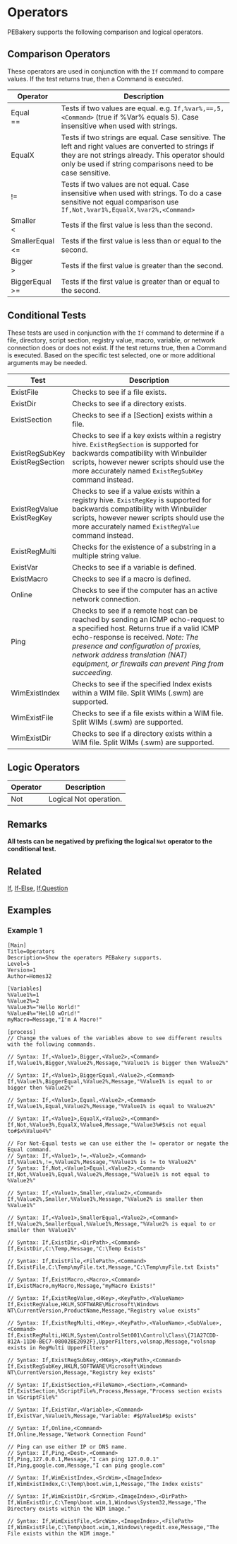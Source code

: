 # Operators

PEBakery supports the following comparison and logical operators.

## Comparison Operators

These operators are used in conjunction with the `If` command to compare values. If the test returns true, then a Command is executed.

| Operator | Description |
| --- | --- |
| Equal<br/>== | Tests if two values are equal. e.g. `If,%var%,==,5,<Command>` (true if %Var% equals 5). Case insensitive when used with strings. |
| EqualX | Tests if two strings are equal. Case sensitive. The left and right values are converted to strings if they are not strings already. This operator should only be used if string comparisons need to be case sensitive. |
| != | Tests if two values are not equal. Case insensitive when used with strings. To do a case sensitive not equal comparison use `If,Not,%var1%,EqualX,%var2%,<Command>` |
| Smaller<br/>< | Tests if the first value is less than the second. |
| SmallerEqual<br/><= | Tests if the first value is less than or equal to the second. |
| Bigger<br/>> | Tests if the first value is greater than the second. |
| BiggerEqual<br/>>= | Tests if the first value is greater than or equal to the second. |

## Conditional Tests

These tests are used in conjunction with the `If` command to determine if a file, directory, script section, registry value, macro, variable, or network connection does or does not exist. If the test returns true, then a Command is executed. Based on the specific test selected, one or more additional arguments may be needed.

| Test | Description |
| --- | --- |
| ExistFile | Checks to see if a file exists. |
| ExistDir | Checks to see if a directory exists. |
| ExistSection | Checks to see if a [Section] exists within a file. |
| ExistRegSubKey<br/>ExistRegSection | Checks to see if a key exists within a registry hive. `ExistRegSection` is supported for backwards compatibility with Winbuilder scripts, however newer scripts should use the more accurately named `ExistRegSubKey` command instead. |
| ExistRegValue<br/>ExistRegKey | Checks to see if a value exists within a registry hive. `ExistRegKey` is supported for backwards compatibility with Winbuilder scripts, however newer scripts should use the more accurately named `ExistRegValue` command instead. |
| ExistRegMulti | Checks for the existence of a substring in a multiple string value. |
| ExistVar | Checks to see if a variable is defined. |
| ExistMacro | Checks to see if a macro is defined. |
| Online | Checks to see if the computer has an active network connection. |
| Ping | Checks to see if a remote host can be reached by sending an ICMP echo-request to a specified host. Returns true if a valid ICMP echo-response is received. *Note: The presence and configuration of proxies, network address translation (NAT) equipment, or firewalls can prevent Ping from succeeding.* |
| WimExistIndex | Checks to see if the specified Index exists within a WIM file. Split WIMs (.swm) are supported. |
| WimExistFile | Checks to see if a file exists within a WIM file. Split WIMs (.swm) are supported. |
| WimExistDir | Checks to see if a directory exists within a WIM file. Split WIMs (.swm) are supported. |

## Logic Operators

| Operator | Description |
| --- | --- |
| Not | Logical Not operation. |

## Remarks

**All tests can be negatived by prefixing the logical `Not` operator to the conditional test.**

## Related

[If](./If.md), [If-Else](./If-Else.md), [If,Question](./If-Question.md)

## Examples

### Example 1

```pebakery
[Main]
Title=Operators
Description=Show the operators PEBakery supports.
Level=5
Version=1
Author=Homes32

[Variables]
%Value1%=1
%Value2%=2
%Value3%="Hello World!"
%Value4%="HeLlO wOrLd!"
myMacro=Message,"I'm A Macro!"

[process]
// Change the values of the variables above to see different results with the following commands.

// Syntax: If,<Value1>,Bigger,<Value2>,<Command>
If,%Value1%,Bigger,%Value2%,Message,"%Value1% is bigger then %Value2%"

// Syntax: If,<Value1>,BiggerEqual,<Value2>,<Command>
If,%Value1%,BiggerEqual,%Value2%,Message,"%Value1% is equal to or bigger then %Value2%"

// Syntax: If,<Value1>,Equal,<Value2>,<Command>
If,%Value1%,Equal,%Value2%,Message,"%Value1% is equal to %Value2%"

// Syntax: If,<Value1>,EqualX,<Value2>,<Command>
If,Not,%Value3%,EqualX,%Value4,Message,"%Value3%#$xis not equal to#$x%Value4%"

// For Not-Equal tests we can use either the != operator or negate the Equal command.
// Syntax: If,<Value1>,!=,<Value2>,<Command>
If,%Value1%,!=,%Value2%,Message,"%Value1% is != to %Value2%"
// Syntax: If,Not,<Value1>Equal,<Value2>,<Command>
If,Not,%Value1%,Equal,%Value2%,Message,"%Value1% is not equal to %Value2%"

// Syntax: If,<Value1>,Smaller,<Value2>,<Command>
If,%Value2%,Smaller,%Value1%,Message,"%Value2% is smaller then %Value1%"

// Syntax: If,<Value1>,SmallerEqual,<Value2>,<Command>
If,%Value2%,SmallerEqual,%Value1%,Message,"%Value2% is equal to or smaller then %Value1%"

// Syntax: If,ExistDir,<DirPath>,<Command>
If,ExistDir,C:\Temp,Message,"C:\Temp Exists"

// Syntax: If,ExistFile,<FilePath>,<Command>
If,ExistFile,C:\Temp\myFile.txt,Message,"C:\Temp\myFile.txt Exists"

// Syntax: If,ExistMacro,<Macro>,<Command>
If,ExistMacro,myMacro,Message,"myMacro Exists!"

// Syntax: If,ExistRegValue,<HKey>,<KeyPath>,<ValueName>
If,ExistRegValue,HKLM,SOFTWARE\Microsoft\Windows NT\CurrentVersion,ProductName,Message,"Registry value exists"

// Syntax: If,ExistRegMulti,<HKey>,<KeyPath>,<ValueName>,<SubValue>,<Command>
If,ExistRegMulti,HKLM,System\ControlSet001\Control\Class\{71A27CDD-812A-11D0-BEC7-08002BE2092F},UpperFilters,volsnap,Message,"volsnap exists in RegMulti UpperFilters"

// Syntax: If,ExistRegSubKey,<HKey>,<KeyPath>,<Command>
If,ExistRegSubKey,HKLM,SOFTWARE\Microsoft\Windows NT\CurrentVersion,Message,"Registry key exists"

// Syntax: If,ExistSection,<FileName>,<Section>,<Command>
If,ExistSection,%ScriptFile%,Process,Message,"Process section exists in %ScriptFile%"

// Syntax: If,ExistVar,<Variable>,<Command>
If,ExistVar,%Value1%,Message,"Variable: #$pValue1#$p exists"

// Syntax: If,Online,<Command>
If,Online,Message,"Network Connection Found"

// Ping can use either IP or DNS name.
// Syntax: If,Ping,<Dest>,<Command>
If,Ping,127.0.0.1,Message,"I can ping 127.0.0.1"
If,Ping,google.com,Message,"I can ping google.com"

// Syntax: If,WimExistIndex,<SrcWim>,<ImageIndex>
If,WimExistIndex,C:\Temp\boot.wim,1,Message,"The Index exists"

// Syntax: If,WimExistDir,<SrcWim>,<ImageIndex>,<DirPath>
If,WimExistDir,C:\Temp\boot.wim,1,Windows\System32,Message,"The Directory exists within the WIM image."

// Syntax: If,WimExistFile,<SrcWim>,<ImageIndex>,<FilePath>
If,WimExistFile,C:\Temp\boot.wim,1,Windows\regedit.exe,Message,"The File exists within the WIM image."

```